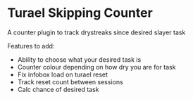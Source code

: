 # Turael Skipping Counter
A counter plugin to track drystreaks since desired slayer task

Features to add:

- Ability to choose what your desired task is
- Counter colour depending on how dry you are for task
- Fix infobox load on turael reset
- Track reset count between sessions
- Calc chance of desired task
